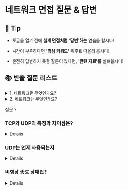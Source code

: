 # 네트워크 면접 질문 & 답변

## 🎁 Tip

- 토글을 열기 전에 **실제 면접처럼 '답변'하는** 연습을 합시다!

- 시간이 부족하다면 **'핵심 키워드'** 위주로 떠올려 봅시다! 

- 온전히 답변하지 못한 질문이 있다면, **'관련 자료'를** 살펴봅시다!


## 📚 빈출 질문 리스트

<details>
<summary>1. 네트워크란 무엇인가요?</summary>

### 👨🏻‍💻 **답변**
``` 
네트워크는 컴퓨터와 기타 장치들이 데이터를 교환할 수 있도록 연결된 구조입니다. 이를 통해 정보를 주고받고 자원을 공유할 수 있습니다.
```
### 🎯 **핵심 키워드**
```
데이터 교환, 연결된 구조, 정보 공유
```
### 📔 **관련 자료**
- [1. 네트워크의 기초](링크)

</details>


<details>
<summary>2. 네트워크란 무엇인가요?</summary>

### 👨🏻‍💻 **답변**
``` 
네트워크는 컴퓨터와 기타 장치들이 데이터를 교환할 수 있도록 연결된 구조입니다. 이를 통해 정보를 주고받고 자원을 공유할 수 있습니다.
```
### 🎯 **핵심 키워드**
```
데이터 교환, 연결된 구조, 정보 공유
```
### 📔 **관련 자료**
- [네트워크 개요 레포](링크)

</details>

질문 ?

### TCP와 UDP의 특징과 차이점은?
<details>
차이점
  
연결 방식: TCP는 연결형 서비스로, 데이터 전송 전에 연결을 설정하고, UDP는 비연결형 서비스로, 연결 없이 데이터를 전송합니다.

신뢰성: TCP는 높은 신뢰성을 가지고 있으며, 데이터의 정확성과 순서를 보장합니다. 반면, UDP는 낮은 신뢰성을 가지고 있으며, 데이터의 정확성과 순서를 보장하지 않습니다.

속도: TCP는 느리고, UDP는 빠르다. TCP는 데이터의 신뢰성을 보장하기 위해 여러 가지 기능을 사용하기 때문에, 데이터 전송 시간이 길어집니다. 반면, UDP는 연결 설정 과정이 없어 데이터 전송 시간이 짧습니다.

TCP와 UDP는 각각의 특성에 따라 다양한 네트워크 서비스에 사용됩니다. TCP는 데이터의 신뢰성이 중요한 서비스에 사용되며, UDP는 데이터의 전송 속도가 중요한 서비스에 사용됩니다
  
</details>

### UDP는 언제 사용되는지

<details>
  
  UDP는 실시간 데이터 전송이 필요한 서비스에서 주로 사용됩니다. 이는 데이터 손실을 감안하고 연속성과 성능이 중요한 경우에 적합합니다. 다음은 UDP를 사용하는 주요 분야입니다:
  
인터넷 전화: 전송 실패 시 재전송을 위한 지연시간이 발생하여 송신자와 수신자 간의 싱크가 맞지 않을 수 있습니다.

온라인 게임: 지연시간이 짧아야 하며, 지연이 점점 커지면 서비스 이용자에게 불쾌감을 주거나 올바른 연결이 이루어지지 않을 수 있습니다.

멀티미디어 스트리밍: 싱크가 맞지 않으면 많은 문제가 발생할 수 있으며, 전송이 원활하지 않으면 연속적인 재생 서비스를 제공받지 못할 수 있습니다.

UDP는 비연결형 서비스를 지원하는 프로토콜로, 데이터를 보낸다는 신호나 받는다는 신호의 절차를 거치지 않고 일방적으로 데이터를 전송합니다. 이로 인해 데이터 송/수신 과정이 빠르고, 헤더 사이즈가 작아져 전송 속도가 빠릅니다. 따라서, 신뢰성보다는 연속성과 성능이 중요한 서비스에서 사용됩니다
</details>


### 비정상 종료 상태란?

<details>
네트워크의 비정상 종료 상태는 네트워크 연결이 예기치 않게 끊기거나, 프로그램이나 시스템 오류로 인해 네트워크 통신이 중단되는 상황을 의미합니다. 이러한 상태는 다양한 원인에 의해 발생할 수 있으며, 일반적으로 다음과 같은 상황들이 포함될 수 있습니다:

소프트웨어 오류: 응용 프로그램 또는 운영 시스템에서 발생한 버그나 오류로 인해 네트워크 연결이 비정상적으로 종료될 수 있습니다.

하드웨어 문제: 라우터, 스위치, 모뎀 같은 네트워크 장비의 고장이나 오작동으로 인해 네트워크 연결이 중단될 수 있습니다.

네트워크 과부하: 네트워크 트래픽이 과도하게 증가하여 네트워크 자원이 포화 상태에 이르렀을 때, 네트워크 연결이 비정상적으로 종료될 수 있습니다.

보안 문제: 사이버 공격이나 해킹 시도로 인해 네트워크 연결이 의도적으로 차단되거나 손상될 수 있습니다.

네트워크 구성 오류: 네트워크 설정이나 구성의 오류로 인해 연결이 실패하거나 연결 후에도 정상적인 통신이 이루어지지 않을 수 있습니다.

네트워크의 비정상 종료 상태는 데이터 손실, 통신 중단, 서비스 지연 등 다양한 문제를 야기할 수 있기 때문에, 네트워크 관리자와 시스템 관리자는 이러한 상황을 감지하고 신속하게 대응하기 위한 모니터링 도구와 복구 절차를 마련해야 합니다. 또한, 장기적으로는 시스템과 네트워크의 안정성을 높이기 위해 이러한 문제의 원인을 분석하고 해결하는 것이 중요합니다.
</details>
